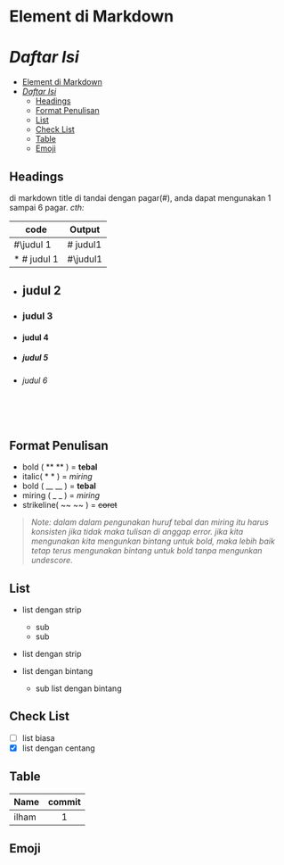 # Element di Markdown

# *Daftar Isi*

- [Element di Markdown](#element-di-markdown)
- [*Daftar Isi*](#daftar-isi)
  - [Headings](#headings)
  - [Format Penulisan](#format-penulisan)
  - [List](#list)
  - [Check List](#check-list)
  - [Table](#table)
  - [Emoji](#emoji)

## Headings

di markdown title di tandai dengan pagar(#), anda dapat mengunakan 1 sampai 6 pagar.
*cth:*

| code | Output |
|---   | ---    |
| #\judul 1 | # judul1|
* # judul 1 | #\judul1|
* ## judul 2
* ### judul 3
* #### judul 4
* ##### judul 5
* ###### judul 6

<br>
<br>


## Format Penulisan

* bold ( \*\* \*\* ) = **tebal**
* italic( \* \* ) = *miring*
* bold ( \_\_ \_\_ ) = **tebal**
* miring ( \_ \_ ) = *miring*
* strikeline( \~\~ \~\~ ) = ~~coret~~

> *Note: dalam dalam pengunakan huruf tebal dan miring itu harus konsisten jika tidak maka tulisan di anggap error.*
> *jika kita mengunakan kita mengunkan bintang untuk bold, maka lebih baik tetap terus mengunakan bintang untuk bold tanpa mengunkan undescore.*

## List

* list dengan strip
    * sub
    * sub
* list dengan strip

* list dengan bintang
    * sub list dengan bintang

## Check List

* [ ] list biasa
* [x] list dengan centang

## Table

| Name | commit |
| :--- | :----: |
| ilham | 1 |

## Emoji

